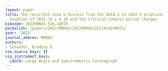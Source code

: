```yaml
---
layout: paper
title: The recurrent nova U Scorpii from the 2010.1 to 2022.4 eruptions; the missed
  eruption of 2016.78 ± 0.10 and the critical complex period changes
bibcode: 2022MNRAS.516.4497S
permalink: /papers/2022/MNRAS/2022MNRAS%2E516%2E4497S/
year: '2022'
journal_abbrev: MNRAS
authors:
- Schaefer, Bradley E.
vso_source_keys: {}
vso_instrument_keys:
  LASCO: Large Angle and Spectrometric Coronagraph
---
```

